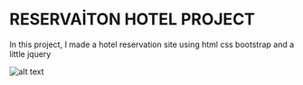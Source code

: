 # RESERVAİTON HOTEL PROJECT

In this project, I made a hotel reservation site using html css bootstrap and a little jquery

![alt text](./page.gif)
